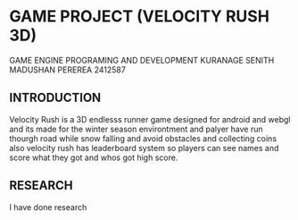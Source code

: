 # GAME PROJECT (VELOCITY RUSH 3D)
GAME ENGINE PROGRAMING AND DEVELOPMENT 
KURANAGE SENITH MADUSHAN PEREREA 
2412587

## INTRODUCTION
Velocity Rush is a 3D endlesss runner game designed for android and webgl and its made for the winter season environtment and palyer have run thourgh road while snow falling and avoid obstacles and collecting coins also velocity rush has leaderboard system so players can see names and score what they got and whos got high score.

## RESEARCH 
I have done research 

